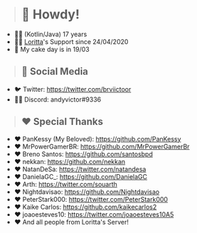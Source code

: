 > # 🚀 Howdy!
* 🙋‍♂️ (Kotlin/Java) 17 years
* 💁‍♂️ [Loritta](https://loritta.website)'s Support since 24/04/2020
* 🍰 My cake day is in 19/03

> ## 📌 Social Media
* 🐦 Twitter: https://twitter.com/brviictoor
* 💁‍♂️ Discord: andyvictor#9336

> ## ❤️ Special Thanks
* ❤️ PanKessy (My Beloved): https://github.com/PanKessy
* ❤️ MrPowerGamerBR: https://github.com/MrPowerGamerBr
* ❤️ Breno Santos: https://github.com/santosbpd
* ❤️ nekkan: https://github.com/nekkan
* ❤️ NatanDeSa: https://twitter.com/natandesa
* ❤️ DanielaGC_: https://github.com/DanielaGC
* ❤️ Arth: https://twitter.com/souarth
* ❤️ Nightdavisao: https://github.com/Nightdavisao
* ❤️ PeterStark000: https://twitter.com/PeterStark000
* ❤️ Kaike Carlos: https://github.com/kaikecarlos2
* ❤️ joaoesteves10: https://twitter.com/joaoesteves10A5
* ❤️ And all people from Loritta's Server!
